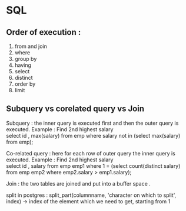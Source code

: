 # SQL

## Order of execution : 

1. from and join
2. where
3. group by
4. having
5. select
6. distinct
7. order by
8. limit

## Subquery vs corelated query vs Join

Subquery : the inner query is executed first and then the outer query is executed.
Example : Find 2nd highest salary</br>
select id , max(salary) from emp where salary not in (select max(salary) from emp); 

Co-related query : here for each row of outer query the inner query is executed.
Example : Find 2nd highest salary</br>
select id , salary from emp emp1 where 1 =  (select count(distinct salary) from emp emp2 where emp2.salary > emp1.salary); 

Join : the two tables are joined and put into a buffer space .</br>

split in postgres : split_part(columnname, 'character on which to split', index) -> index of the element which we need to get, starting from 1 
